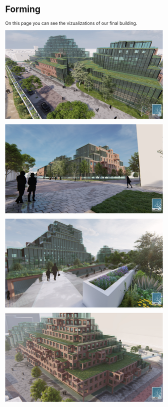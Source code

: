 # Forming

On this page you can see the vizualizations of our final building. 

![title](../img/FINAL_Renders_2.png)

![title](../img/FINAL_Renders_3.png)

![title](../img/FINAL_Renders_4.png)

![title](../img/FINAL_Renders_5.png)